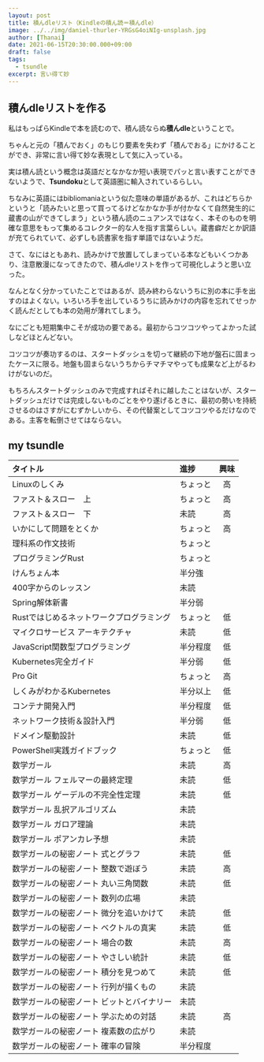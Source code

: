 ```yaml
---
layout: post
title: 積んdleリスト（Kindleの積ん読＝積んdle）
image: ../../img/daniel-thurler-YRGsG4oiNIg-unsplash.jpg
author: [Thanai]
date: 2021-06-15T20:30:00.000+09:00
draft: false
tags:
  - tsundle
excerpt: 言い得て妙
---
```


## 積んdleリストを作る

私はもっぱらKindleで本を読むので、積ん読ならぬ**積んdle**ということで。

ちゃんと元の「積んでおく」のもじり要素を失わず「積んでおる」にかけることができ、非常に言い得て妙な表現として気に入っている。

実は積ん読という概念は英語だとなかなか短い表現でパッと言い表すことができないようで、**Tsundoku**として英語圏に輸入されているらしい。

ちなみに英語にはbibliomaniaという似た意味の単語があるが、これはどちらかというと「読みたいと思って買ってるけどなかなか手が付かなくて自然発生的に蔵書の山ができてしまう」という積ん読のニュアンスではなく、本そのものを明確な意思をもって集めるコレクター的な人を指す言葉らしい。蔵書癖だとか訳語が充てられていて、必ずしも読書家を指す単語ではないようだ。

さて、なにはともあれ、読みかけで放置してしまっている本などもいくつかあり、注意散漫になってきたので、積んdleリストを作って可視化しようと思い立った。

なんとなく分かっていたことではあるが、読み終わらないうちに別の本に手を出すのはよくない。いろいろ手を出しているうちに読みかけの内容を忘れてせっかく読んだとしても本の効用が薄れてしまう。

なにごとも短期集中こそが成功の要である。最初からコツコツやってよかった試しなどほとんどない。

コツコツが奏功するのは、スタートダッシュを切って継続の下地が盤石に固まったケースに限る。地盤も固まらないうちからチマチマやっても成果など上がるわけがないのだ。

もちろんスタートダッシュのみで完成すればそれに越したことはないが、スタートダッシュだけでは完成しないものごとをやり遂げるときに、最初の勢いを持続させるのはさすがにむずかしいから、その代替案としてコツコツやるだけなのである。主客を転倒させてはならない。

## my tsundle

| タイトル                                  | 進捗     | 興味 |
| :---------------------------------------- | :------- | :--: |
| Linuxのしくみ                             | ちょっと |  高  |
| ファスト＆スロー　上                      | ちょっと |  高  |
| ファスト＆スロー　下                      | 未読     |  高  |
| いかにして問題をとくか                    | ちょっと |  高  |
| 理科系の作文技術                          | ちょっと |      |
| プログラミングRust                        | ちょっと |      |
| けんちょん本                              | 半分強   |      |
| 400字からのレッスン                       | 未読     |      |
| Spring解体新書                            | 半分弱   |      |
| Rustではじめるネットワークプログラミング  | ちょっと |  低  |
| マイクロサービス アーキテクチャ           | 未読     |  低  |
| JavaScript関数型プログラミング            | 半分程度 |  低  |
| Kubernetes完全ガイド                      | 半分弱   |  低  |
| Pro Git                                   | ちょっと |  高  |
| しくみがわかるKubernetes                  | 半分以上 |  低  |
| コンテナ開発入門                          | 半分程度 |  低  |
| ネットワーク技術＆設計入門                | 半分弱   |  低  |
| ドメイン駆動設計                          | 未読     |  低  |
| PowerShell実践ガイドブック                | ちょっと |  低  |
| 数学ガール                                | 未読     |  高  |
| 数学ガール フェルマーの最終定理           | 未読     |  低  |
| 数学ガール ゲーデルの不完全性定理         | 未読     |  低  |
| 数学ガール 乱択アルゴリズム               | 未読     |      |
| 数学ガール ガロア理論                     | 未読     |      |
| 数学ガール ポアンカレ予想                 | 未読     |      |
| 数学ガールの秘密ノート 式とグラフ         | 未読     |  低  |
| 数学ガールの秘密ノート 整数で遊ぼう       | 未読     |  高  |
| 数学ガールの秘密ノート 丸い三角関数       | 未読     |  低  |
| 数学ガールの秘密ノート 数列の広場         | 未読     |      |
| 数学ガールの秘密ノート 微分を追いかけて   | 未読     |  低  |
| 数学ガールの秘密ノート ベクトルの真実     | 未読     |  低  |
| 数学ガールの秘密ノート 場合の数           | 未読     |  高  |
| 数学ガールの秘密ノート やさしい統計       | 未読     |  低  |
| 数学ガールの秘密ノート 積分を見つめて     | 未読     |  低  |
| 数学ガールの秘密ノート 行列が描くもの     | 未読     |      |
| 数学ガールの秘密ノート ビットとバイナリー | 未読     |      |
| 数学ガールの秘密ノート 学ぶための対話     | 未読     |  高  |
| 数学ガールの秘密ノート 複素数の広がり     | 未読     |      |
| 数学ガールの秘密ノート 確率の冒険         | 半分程度 |      |
